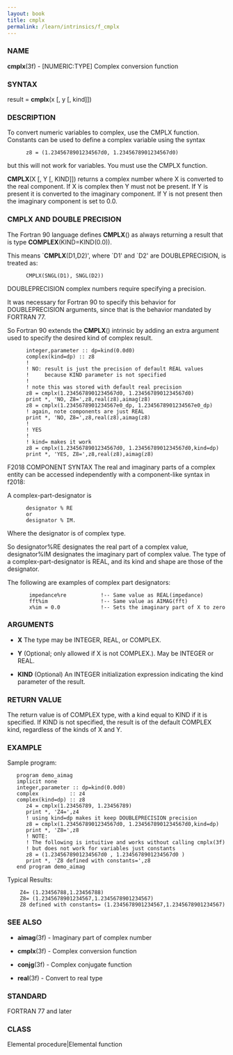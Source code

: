 ```yaml
---
layout: book
title: cmplx
permalink: /learn/intrinsics/f_cmplx
---
```

### NAME

**cmplx**(3f) - \[NUMERIC:TYPE\] Complex conversion
function

### SYNTAX

result = **cmplx**(x \[, y \[, kind\]\])

### DESCRIPTION

To convert numeric variables to complex, use the CMPLX function.
Constants can be used to define a complex variable using the syntax

```
      z8 = (1.2345678901234567d0, 1.2345678901234567d0)
```

but this will not work for variables. You must use the CMPLX function.

**CMPLX**(X \[, Y \[, KIND\]\]) returns a complex number where X is
converted to the real component. If X is complex then Y must not be
present. If Y is present it is converted to the imaginary component. If
Y is not present then the imaginary component is set to 0.0.

### CMPLX AND DOUBLE PRECISION

The Fortran 90 language defines **CMPLX**() as always returning a result
that is type **COMPLEX**(KIND=KIND(0.0)).

This means \`**CMPLX**(D1,D2)', where \`D1' and \`D2' are
DOUBLEPRECISION, is treated as:

```
      CMPLX(SNGL(D1), SNGL(D2))
```

DOUBLEPRECISION complex numbers require specifying a precision.

It was necessary for Fortran 90 to specify this behavior for
DOUBLEPRECISION arguments, since that is the behavior mandated by
FORTRAN 77.

So Fortran 90 extends the **CMPLX**() intrinsic by adding an extra
argument used to specify the desired kind of complex result.

```
      integer,parameter :: dp=kind(0.0d0)
      complex(kind=dp) :: z8
      !
      ! NO: result is just the precision of default REAL values
      !     because KIND parameter is not specified
      !
      ! note this was stored with default real precision
      z8 = cmplx(1.2345678901234567d0, 1.2345678901234567d0)
      print *, 'NO, Z8=',z8,real(z8),aimag(z8)
      z8 = cmplx(1.2345678901234567e0_dp, 1.2345678901234567e0_dp)
      ! again, note components are just REAL
      print *, 'NO, Z8=',z8,real(z8),aimag(z8)
      !
      ! YES
      !
      ! kind= makes it work
      z8 = cmplx(1.2345678901234567d0, 1.2345678901234567d0,kind=dp)
      print *, 'YES, Z8=',z8,real(z8),aimag(z8)
```

F2018 COMPONENT SYNTAX The real and imaginary parts of a complex entity
can be accessed independently with a component-like syntax in f2018:

A complex-part-designator is

```
      designator % RE
      or
      designator % IM.
```

Where the designator is of complex type.

So designator%RE designates the real part of a complex value,
designator%IM designates the imaginary part of complex value. The type
of a complex-part-designator is REAL, and its kind and shape are those
of the designator.

The following are examples of complex part designators:

```
       impedance%re           !-- Same value as REAL(impedance)
       fft%im                 !-- Same value as AIMAG(fft)
       x%im = 0.0             !-- Sets the imaginary part of X to zero
```

### ARGUMENTS

  - **X**
    The type may be INTEGER, REAL, or COMPLEX.

  - **Y**
    (Optional; only allowed if X is not COMPLEX.). May be INTEGER or
    REAL.

  - **KIND**
    (Optional) An INTEGER initialization expression indicating the kind
    parameter of the result.

### RETURN VALUE

The return value is of COMPLEX type, with a kind equal to KIND if it is
specified. If KIND is not specified, the result is of the default
COMPLEX kind, regardless of the kinds of X and Y.

### EXAMPLE

Sample program:

```
   program demo_aimag
   implicit none
   integer,parameter :: dp=kind(0.0d0)
   complex          :: z4
   complex(kind=dp) :: z8
      z4 = cmplx(1.23456789, 1.23456789)
      print *, 'Z4=',z4
      ! using kind=dp makes it keep DOUBLEPRECISION precision
      z8 = cmplx(1.2345678901234567d0, 1.2345678901234567d0,kind=dp)
      print *, 'Z8=',z8
      ! NOTE:
      ! The following is intuitive and works without calling cmplx(3f)
      ! but does not work for variables just constants
      z8 = (1.2345678901234567d0 , 1.2345678901234567d0 )
      print *, 'Z8 defined with constants=',z8
   end program demo_aimag
```

Typical Results:

```
    Z4= (1.23456788,1.23456788)
    Z8= (1.2345678901234567,1.2345678901234567)
    Z8 defined with constants= (1.2345678901234567,1.2345678901234567)
```

### SEE ALSO

  - **aimag**(3f) - Imaginary part of complex number

  - **cmplx**(3f) - Complex conversion function

  - **conjg**(3f) - Complex conjugate function

  - **real**(3f) - Convert to real type

### STANDARD

FORTRAN 77 and later

### CLASS

Elemental procedure|Elemental function
